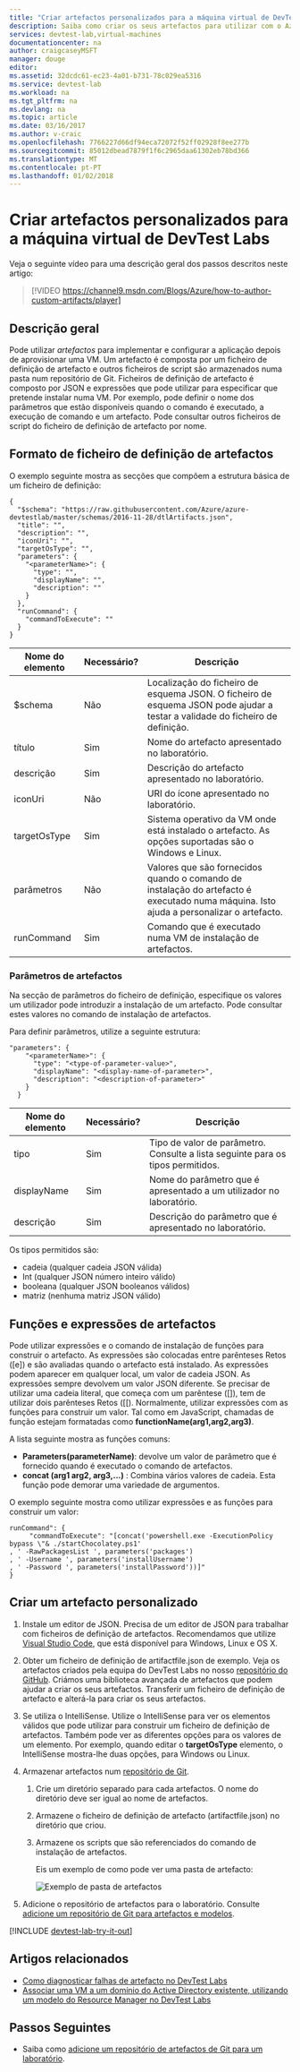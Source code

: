 ```yaml
---
title: "Criar artefactos personalizados para a máquina virtual de DevTest Labs | Microsoft Docs"
description: Saiba como criar os seus artefactos para utilizar com o Azure DevTest Labs.
services: devtest-lab,virtual-machines
documentationcenter: na
author: craigcaseyMSFT
manager: douge
editor: 
ms.assetid: 32dcdc61-ec23-4a01-b731-78c029ea5316
ms.service: devtest-lab
ms.workload: na
ms.tgt_pltfrm: na
ms.devlang: na
ms.topic: article
ms.date: 03/16/2017
ms.author: v-craic
ms.openlocfilehash: 7766227d66df94eca72072f52ff02928f8ee277b
ms.sourcegitcommit: 85012dbead7879f1f6c2965daa61302eb78bd366
ms.translationtype: MT
ms.contentlocale: pt-PT
ms.lasthandoff: 01/02/2018
---
```

# <a name="create-custom-artifacts-for-your-devtest-labs-virtual-machine"></a>Criar artefactos personalizados para a máquina virtual de DevTest Labs

Veja o seguinte vídeo para uma descrição geral dos passos descritos neste artigo:

> [!VIDEO https://channel9.msdn.com/Blogs/Azure/how-to-author-custom-artifacts/player]
> 
> 

## <a name="overview"></a>Descrição geral
Pode utilizar *artefactos* para implementar e configurar a aplicação depois de aprovisionar uma VM. Um artefacto é composta por um ficheiro de definição de artefacto e outros ficheiros de script são armazenados numa pasta num repositório de Git. Ficheiros de definição de artefacto é composto por JSON e expressões que pode utilizar para especificar que pretende instalar numa VM. Por exemplo, pode definir o nome dos parâmetros que estão disponíveis quando o comando é executado, a execução de comando e um artefacto. Pode consultar outros ficheiros de script do ficheiro de definição de artefacto por nome.

## <a name="artifact-definition-file-format"></a>Formato de ficheiro de definição de artefactos
O exemplo seguinte mostra as secções que compõem a estrutura básica de um ficheiro de definição:

    {
      "$schema": "https://raw.githubusercontent.com/Azure/azure-devtestlab/master/schemas/2016-11-28/dtlArtifacts.json",
      "title": "",
      "description": "",
      "iconUri": "",
      "targetOsType": "",
      "parameters": {
        "<parameterName>": {
          "type": "",
          "displayName": "",
          "description": ""
        }
      },
      "runCommand": {
        "commandToExecute": ""
      }
    }

| Nome do elemento | Necessário? | Descrição |
| --- | --- | --- |
| $schema |Não |Localização do ficheiro de esquema JSON. O ficheiro de esquema JSON pode ajudar a testar a validade do ficheiro de definição. |
| título |Sim |Nome do artefacto apresentado no laboratório. |
| descrição |Sim |Descrição do artefacto apresentado no laboratório. |
| iconUri |Não |URI do ícone apresentado no laboratório. |
| targetOsType |Sim |Sistema operativo da VM onde está instalado o artefacto. As opções suportadas são o Windows e Linux. |
| parâmetros |Não |Valores que são fornecidos quando o comando de instalação do artefacto é executado numa máquina. Isto ajuda a personalizar o artefacto. |
| runCommand |Sim |Comando que é executado numa VM de instalação de artefactos. |

### <a name="artifact-parameters"></a>Parâmetros de artefactos
Na secção de parâmetros do ficheiro de definição, especifique os valores um utilizador pode introduzir a instalação de um artefacto. Pode consultar estes valores no comando de instalação de artefactos.

Para definir parâmetros, utilize a seguinte estrutura:

    "parameters": {
        "<parameterName>": {
          "type": "<type-of-parameter-value>",
          "displayName": "<display-name-of-parameter>",
          "description": "<description-of-parameter>"
        }
      }

| Nome do elemento | Necessário? | Descrição |
| --- | --- | --- |
| tipo |Sim |Tipo de valor de parâmetro. Consulte a lista seguinte para os tipos permitidos. |
| displayName |Sim |Nome do parâmetro que é apresentado a um utilizador no laboratório. | |
| descrição |Sim |Descrição do parâmetro que é apresentado no laboratório. |

Os tipos permitidos são:

* cadeia (qualquer cadeia JSON válida)
* Int (qualquer JSON número inteiro válido)
* booleana (qualquer JSON booleanos válidos)
* matriz (nenhuma matriz JSON válido)

## <a name="artifact-expressions-and-functions"></a>Funções e expressões de artefactos
Pode utilizar expressões e o comando de instalação de funções para construir o artefacto.
As expressões são colocadas entre parênteses Retos ([e]) e são avaliadas quando o artefacto está instalado. As expressões podem aparecer em qualquer local, um valor de cadeia JSON. As expressões sempre devolvem um valor JSON diferente. Se precisar de utilizar uma cadeia literal, que começa com um parêntese ([]), tem de utilizar dois parênteses Retos ([[).
Normalmente, utilizar expressões com as funções para construir um valor. Tal como em JavaScript, chamadas de função estejam formatadas como **functionName(arg1,arg2,arg3)**.

A lista seguinte mostra as funções comuns:

* **Parameters(parameterName)**: devolve um valor de parâmetro que é fornecido quando é executado o comando de artefactos.
* **concat (arg1 arg2, arg3,...)** : Combina vários valores de cadeia. Esta função pode demorar uma variedade de argumentos.

O exemplo seguinte mostra como utilizar expressões e as funções para construir um valor:

    runCommand": {
         "commandToExecute": "[concat('powershell.exe -ExecutionPolicy bypass \"& ./startChocolatey.ps1'
    , ' -RawPackagesList ', parameters('packages')
    , ' -Username ', parameters('installUsername')
    , ' -Password ', parameters('installPassword'))]"
    }

## <a name="create-a-custom-artifact"></a>Criar um artefacto personalizado

1. Instale um editor de JSON. Precisa de um editor de JSON para trabalhar com ficheiros de definição de artefactos. Recomendamos que utilize [Visual Studio Code](https://code.visualstudio.com/), que está disponível para Windows, Linux e OS X.
2. Obter um ficheiro de definição de artifactfile.json de exemplo. Veja os artefactos criados pela equipa do DevTest Labs no nosso [repositório do GitHub](https://github.com/Azure/azure-devtestlab). Criámos uma biblioteca avançada de artefactos que podem ajudar a criar os seus artefactos. Transferir um ficheiro de definição de artefacto e alterá-la para criar os seus artefactos.
3. Se utiliza o IntelliSense. Utilize o IntelliSense para ver os elementos válidos que pode utilizar para construir um ficheiro de definição de artefactos. Também pode ver as diferentes opções para os valores de um elemento. Por exemplo, quando editar o **targetOsType** elemento, o IntelliSense mostra-lhe duas opções, para Windows ou Linux.
4. Armazenar artefactos num [repositório de Git](devtest-lab-add-artifact-repo.md).
   
   1. Crie um diretório separado para cada artefactos. O nome do diretório deve ser igual ao nome de artefactos.
   2. Armazene o ficheiro de definição de artefacto (artifactfile.json) no diretório que criou.
   3. Armazene os scripts que são referenciados do comando de instalação de artefactos.
      
      Eis um exemplo de como pode ver uma pasta de artefacto:
      
      ![Exemplo de pasta de artefactos](./media/devtest-lab-artifact-author/git-repo.png)
5. Adicione o repositório de artefactos para o laboratório. Consulte [adicione um repositório de Git para artefactos e modelos](devtest-lab-add-artifact-repo.md).

[!INCLUDE [devtest-lab-try-it-out](../../includes/devtest-lab-try-it-out.md)]

## <a name="related-articles"></a>Artigos relacionados
* [Como diagnosticar falhas de artefacto no DevTest Labs](devtest-lab-troubleshoot-artifact-failure.md)
* [Associar uma VM a um domínio do Active Directory existente, utilizando um modelo do Resource Manager no DevTest Labs](http://www.visualstudiogeeks.com/blog/DevOps/Join-a-VM-to-existing-AD-domain-using-ARM-template-AzureDevTestLabs)

## <a name="next-steps"></a>Passos Seguintes
* Saiba como [adicione um repositório de artefactos de Git para um laboratório](devtest-lab-add-artifact-repo.md).

